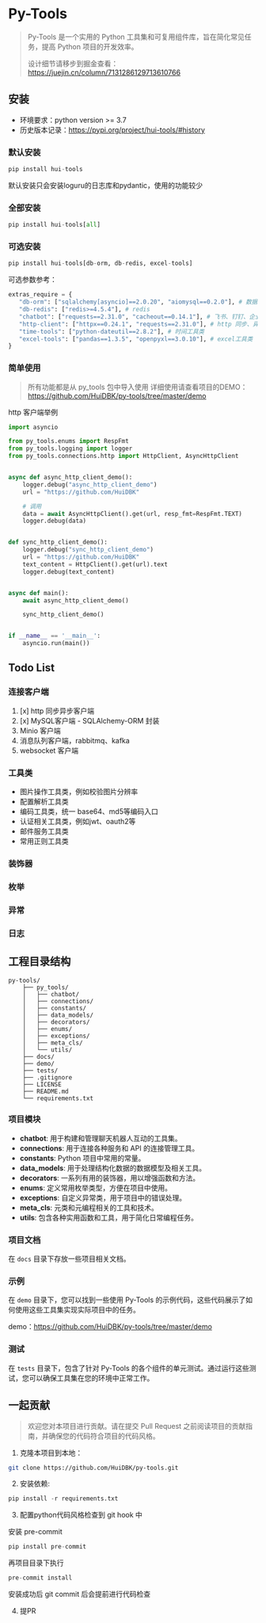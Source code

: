 # Py-Tools

> Py-Tools 是一个实用的 Python 工具集和可复用组件库，旨在简化常见任务，提高 Python 项目的开发效率。
> 
> 设计细节请移步到掘金查看：https://juejin.cn/column/7131286129713610766

## 安装
- 环境要求：python version >= 3.7
- 历史版本记录：https://pypi.org/project/hui-tools/#history


### 默认安装
```python
pip install hui-tools
```
默认安装只会安装loguru的日志库和pydantic，使用的功能较少


### 全部安装
```python
pip install hui-tools[all]
```

### 可选安装
```python
pip install hui-tools[db-orm, db-redis, excel-tools]
```

可选参数参考：
```python
extras_require = {
   "db-orm": ["sqlalchemy[asyncio]==2.0.20", "aiomysql==0.2.0"], # 数据库orm
   "db-redis": ["redis>=4.5.4"], # redis
   "chatbot": ["requests==2.31.0", "cacheout==0.14.1"], # 飞书、钉钉、企业微信机器人通知
   "http-client": ["httpx==0.24.1", "requests==2.31.0"], # http 同步、异步客户端
   "time-tools": ["python-dateutil==2.8.2"], # 时间工具类
   "excel-tools": ["pandas==1.3.5", "openpyxl==3.0.10"], # excel工具类
}
```

### 简单使用
> 所有功能都是从 py_tools 包中导入使用
> 详细使用请查看项目的DEMO： https://github.com/HuiDBK/py-tools/tree/master/demo

http 客户端举例
```python
import asyncio

from py_tools.enums import RespFmt
from py_tools.logging import logger
from py_tools.connections.http import HttpClient, AsyncHttpClient


async def async_http_client_demo():
    logger.debug("async_http_client_demo")
    url = "https://github.com/HuiDBK"

    # 调用
    data = await AsyncHttpClient().get(url, resp_fmt=RespFmt.TEXT)
    logger.debug(data)


def sync_http_client_demo():
    logger.debug("sync_http_client_demo")
    url = "https://github.com/HuiDBK"
    text_content = HttpClient().get(url).text
    logger.debug(text_content)


async def main():
    await async_http_client_demo()

    sync_http_client_demo()


if __name__ == '__main__':
    asyncio.run(main())

```

## Todo List

### 连接客户端
1. [x] http 同步异步客户端
2. [x] MySQL客户端 - SQLAlchemy-ORM 封装 
3. Minio 客户端 
4. 消息队列客户端，rabbitmq、kafka 
5. websocket 客户端

### 工具类
- 图片操作工具类，例如校验图片分辨率
- 配置解析工具类
- 编码工具类，统一 base64、md5等编码入口
- 认证相关工具类，例如jwt、oauth2等
- 邮件服务工具类
- 常用正则工具类

### 装饰器

### 枚举

### 异常

### 日志

## 工程目录结构

```
py-tools/
    ├── py_tools/
    │   ├── chatbot/
    │   ├── connections/
    │   ├── constants/
    │   ├── data_models/
    │   ├── decorators/
    │   ├── enums/
    │   ├── exceptions/
    │   ├── meta_cls/
    │   └── utils/
    ├── docs/
    ├── demo/
    ├── tests/
    ├── .gitignore
    ├── LICENSE
    ├── README.md
    └── requirements.txt
```



### 项目模块

- **chatbot**: 用于构建和管理聊天机器人互动的工具集。
- **connections**: 用于连接各种服务和 API 的连接管理工具。
- **constants**: Python 项目中常用的常量。
- **data_models**: 用于处理结构化数据的数据模型及相关工具。
- **decorators**: 一系列有用的装饰器，用以增强函数和方法。
- **enums**: 定义常用枚举类型，方便在项目中使用。
- **exceptions**: 自定义异常类，用于项目中的错误处理。
- **meta_cls**: 元类和元编程相关的工具和技术。
- **utils**: 包含各种实用函数和工具，用于简化日常编程任务。



### 项目文档

在 `docs` 目录下存放一些项目相关文档。



### 示例

在 `demo` 目录下，您可以找到一些使用 Py-Tools 的示例代码，这些代码展示了如何使用这些工具集实现实际项目中的任务。

demo：https://github.com/HuiDBK/py-tools/tree/master/demo

### 测试

在 `tests` 目录下，包含了针对 Py-Tools 的各个组件的单元测试。通过运行这些测试，您可以确保工具集在您的环境中正常工作。



## 一起贡献
> 欢迎您对本项目进行贡献。请在提交 Pull Request 之前阅读项目的贡献指南，并确保您的代码符合项目的代码风格。

1. 克隆本项目到本地：
```bash
git clone https://github.com/HuiDBK/py-tools.git
```

2. 安装依赖:
```python
pip install -r requirements.txt
```

3. 配置python代码风格检查到 git hook 中

安装 pre-commit
```python
pip install pre-commit
```

再项目目录下执行
```python
pre-commit install
```
安装成功后 git commit 后会提前进行代码检查

4. 提PR
